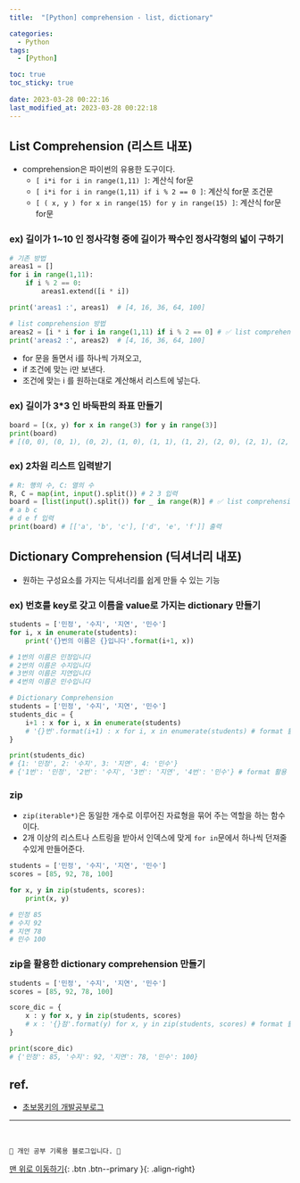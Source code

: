```yaml
---
title:  "[Python] comprehension - list, dictionary"

categories:
  - Python
tags:
  - [Python]

toc: true
toc_sticky: true
 
date: 2023-03-28 00:22:16
last_modified_at: 2023-03-28 00:22:18
---
```



## List Comprehension (리스트 내포)

- comprehension은 파이썬의 유용한 도구이다.
    - `[ i*i for i in range(1,11) ]`: 계산식 for문
    - `[ i*i for i in range(1,11) if i % 2 == 0 ]`: 계산식 for문 조건문
    - `[ ( x, y ) for x in range(15) for y in range(15) ]`: 계산식 for문 for문

### ex) 길이가 1~10 인 정사각형 중에 길이가 짝수인 정사각형의 넓이 구하기
```py
# 기존 방법
areas1 = []
for i in range(1,11):
    if i % 2 == 0:
        areas1.extend([i * i])

print('areas1 :', areas1)  # [4, 16, 36, 64, 100]
```

```py
# list comprehension 방법
areas2 = [i * i for i in range(1,11) if i % 2 == 0] # ✅ list comprehension
print('areas2 :', areas2)  # [4, 16, 36, 64, 100]
```
- for 문을 돌면서 i를 하나씩 가져오고,
- if 조건에 맞는 i만 보낸다.
- 조건에 맞는 i 를 원하는대로 계산해서 리스트에 넣는다.

### ex) 길이가 3*3 인 바둑판의 좌표 만들기
```py
board = [(x, y) for x in range(3) for y in range(3)]
print(board)
# [(0, 0), (0, 1), (0, 2), (1, 0), (1, 1), (1, 2), (2, 0), (2, 1), (2, 2)]
```

### ex) 2차원 리스트 입력받기
```py
# R: 행의 수, C: 열의 수
R, C = map(int, input().split()) # 2 3 입력
board = [list(input().split()) for _ in range(R)] # ✅ list comprehension
# a b c
# d e f 입력
print(board) # [['a', 'b', 'c'], ['d', 'e', 'f']] 출력
```

## Dictionary Comprehension (딕셔너리 내포)

- 원하는 구성요소를 가지는 딕셔너리를 쉽게 만들 수 있는 기능

### ex) 번호를 key로 갖고 이름을 value로 가지는 dictionary 만들기

```py
students = ['민정', '수지', '지연', '민수']
for i, x in enumerate(students):
    print('{}번의 이름은 {}입니다'.format(i+1, x))

# 1번의 이름은 민정입니다
# 2번의 이름은 수지입니다
# 3번의 이름은 지연입니다
# 4번의 이름은 민수입니다
```
```py
# Dictionary Comprehension
students = ['민정', '수지', '지연', '민수']
students_dic = {
    i+1 : x for i, x in enumerate(students)
    # '{}번'.format(i+1) : x for i, x in enumerate(students) # format 활용
}

print(students_dic)
# {1: '민정', 2: '수지', 3: '지연', 4: '민수'}
# {'1번': '민정', '2번': '수지', '3번': '지연', '4번': '민수'} # format 활용
```

### zip
- `zip(iterable*)`은 동일한 개수로 이루어진 자료형을 묶어 주는 역할을 하는 함수이다.
- 2개 이상의 리스트나 스트링을 받아서 인덱스에 맞게 `for in`문에서 하나씩 던져줄 수있게 만들어준다.

```py
students = ['민정', '수지', '지연', '민수']
scores = [85, 92, 78, 100]

for x, y in zip(students, scores):
    print(x, y)

# 민정 85
# 수지 92
# 지연 78
# 민수 100  
```

### zip을 활용한 dictionary comprehension 만들기

```py
students = ['민정', '수지', '지연', '민수']
scores = [85, 92, 78, 100]

score_dic = {
    x : y for x, y in zip(students, scores)
    # x : '{}점'.format(y) for x, y in zip(students, scores) # format 활용
}

print(score_dic)
# {'민정': 85, '수지': 92, '지연': 78, '민수': 100}
```







## ref.
- [초보몽키의 개발공부로그](https://wayhome25.github.io/python/2017/02/26/py-17-comprehension/)



***
<br>

    💛 개인 공부 기록용 블로그입니다. 👻

[맨 위로 이동하기](#){: .btn .btn--primary }{: .align-right}